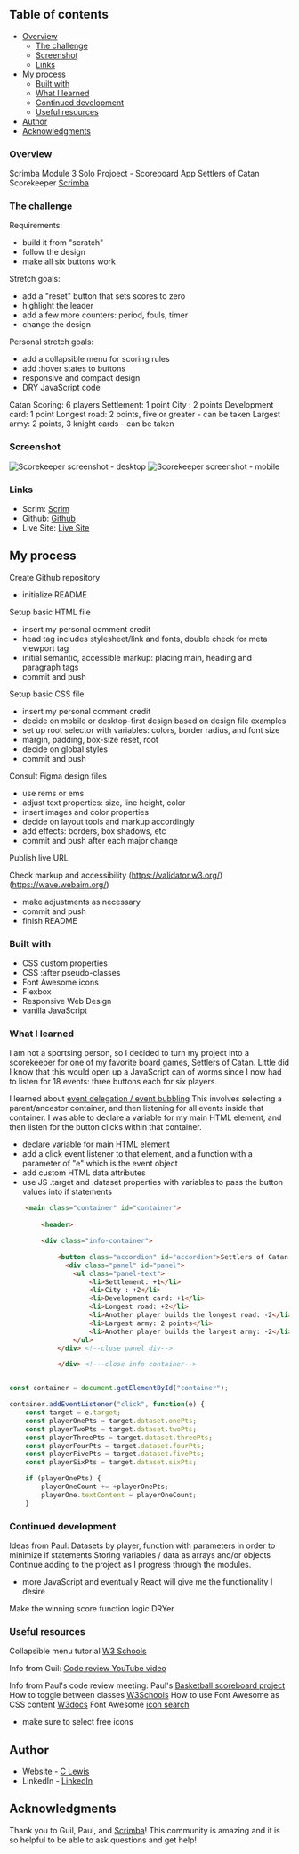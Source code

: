 
 ## Table of contents

- [Overview](#overview)
  - [The challenge](#the-challenge)
  - [Screenshot](#screenshot)
  - [Links](#links)
- [My process](#my-process)
  - [Built with](#built-with)
  - [What I learned](#what-i-learned)
  - [Continued development](#continued-development)
  - [Useful resources](#useful-resources)
- [Author](#author)
- [Acknowledgments](#acknowledgments)


### Overview

Scrimba Module 3 Solo Projoect - Scoreboard App
Settlers of Catan Scorekeeper
[Scrimba](https://scrimba.com)


### The challenge

Requirements:
- build it from "scratch"
- follow the design
- make all six buttons work

Stretch goals:
- add a "reset" button that sets scores to zero
- highlight the leader
- add a few more counters: period, fouls, timer 
- change the design

Personal stretch goals:
- add a collapsible menu for scoring rules
- add :hover states to buttons
- responsive and compact design
- DRY JavaScript code

Catan Scoring:
6 players
Settlement: 1 point
City : 2 points
Development card: 1 point
Longest road: 2 points, five or greater - can be taken
Largest army: 2 points, 3 knight cards - can be taken



 ### Screenshot
 ![Scorekeeper screenshot - desktop](/scoreboard-desktop.png)
 ![Scorekeeper screenshot - mobile](/scoreboard-mobile.png)

### Links

- Scrim: [Scrim](https://scrimba.com/scrim/coa5d4e6c91866581657681d9)
- Github: [Github](https://github.com/casserole27/scoreboard-app)
- Live Site: [Live Site](https://www.clewisdev.com/scoreboard-app/)

## My process

Create Github repository
- initialize README

Setup basic HTML file 
- insert my personal comment credit
- head tag includes stylesheet/link and fonts, double check for meta viewport tag
- initial semantic, accessible markup: placing main, heading and paragraph tags
 - commit and push

Setup basic CSS file
- insert my personal comment credit
- decide on mobile or desktop-first design based on design file examples
- set up root selector with variables: colors, border radius, and font size
- margin, padding, box-size reset, root
- decide on global styles
- commit and push

Consult Figma design files
 - use rems or ems
 - adjust text properties: size, line height, color
 - insert images and color properties
 - decide on layout tools and markup accordingly
 - add effects: borders, box shadows, etc
 - commit and push after each major change

Publish live URL

Check markup and accessibility
(https://validator.w3.org/)
(https://wave.webaim.org/)
 - make adjustments as necessary
 - commit and push
 - finish README


### Built with

- CSS custom properties
- CSS :after pseudo-classes
- Font Awesome icons
- Flexbox
- Responsive Web Design
- vanilla JavaScript

### What I learned

I am not a sportsing person, so I decided to turn my project into a scorekeeper for one of my favorite board games, Settlers of Catan. Little did I know that this would open up a JavaScript can of worms since I now had to listen for 18 events: three buttons each for six players.

I learned about [event delegation / event bubbling](https://www.youtube.com/watch?v=oot4h8oM_hI&t=271s)
This involves selecting a parent/ancestor container, and then listening for all events inside that container. I was able to declare a variable for my main HTML element, and then listen for the button clicks within that container. 
- declare variable for main HTML element
- add a click event listener to that element, and a function with a parameter of "e" which is the event object
- add custom HTML data attributes
- use JS .target and .dataset properties with variables to pass the button values into if statements 

```html
    <main class="container" id="container">     
        
        <header>

        <div class="info-container">

            <button class="accordion" id="accordion">Settlers of Catan scorekeeper</button>
              <div class="panel" id="panel">  
                <ul class="panel-text">
                    <li>Settlement: +1</li>
                    <li>City : +2</li>
                    <li>Development card: +1</li>
                    <li>Longest road: +2</li>
                    <li>Another player builds the longest road: -2</li>
                    <li>Largest army: 2 points</li>
                    <li>Another player builds the largest army: -2</li>
                </ul>
            </div> <!--close panel div-->

            </div> <!---close info container--> 
```

```javascript

const container = document.getElementById("container");

container.addEventListener("click", function(e) {
    const target = e.target;
    const playerOnePts = target.dataset.onePts;
    const playerTwoPts = target.dataset.twoPts;
    const playerThreePts = target.dataset.threePts;
    const playerFourPts = target.dataset.fourPts;
    const playerFivePts = target.dataset.fivePts;
    const playerSixPts = target.dataset.sixPts;

    if (playerOnePts) {
        playerOneCount += +playerOnePts;
        playerOne.textContent = playerOneCount;
    }
```    

### Continued development

Ideas from Paul:
Datasets by player, function with parameters in order to minimize if statements
Storing variables / data as arrays and/or objects
Continue adding to the project as I progress through the modules.
 - more JavaScript and eventually React will give me the functionality I desire

Make the winning score function logic DRYer

### Useful resources

Collapsible menu tutorial [W3 Schools](https://www.w3schools.com/howto/howto_js_collapsible.asp) 

Info from Guil:
[Code review YouTube video](https://www.youtube.com/watch?v=oot4h8oM_hI&t=271s)

Info from Paul's code review meeting:
Paul's [Basketball scoreboard project](https://scrimba.com/scrim/cob1d4fbea8427f8b3cbf448e)
How to toggle between classes [W3Schools](https://www.w3schools.com/howto/howto_js_toggle_class.asp)
How to use Font Awesome as CSS content [W3docs](https://www.w3docs.com/snippets/css/how-to-use-font-awesome-icon-as-content-in-css.html)
Font Awesome [icon search](https://fontawesome.com/icons)
- make sure to select free icons

## Author

- Website - [C Lewis](https://www.clewisdev.com)
- LinkedIn - [LinkedIn](https://www.linkedin.com/in/clewisdev/)


## Acknowledgments

Thank you to Guil, Paul, and [Scrimba](https://scrimba.com)! This community is amazing and it is so helpful to be able to ask questions and get help!





